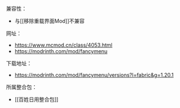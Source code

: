 兼容性：
- 与[[移除重载界面Mod]]不兼容

网址：
- https://www.mcmod.cn/class/4053.html
- https://modrinth.com/mod/fancymenu

下载地址：
- https://modrinth.com/mod/fancymenu/versions?l=fabric&g=1.20.1

所属整合包：
- [[百姓日用整合包]]